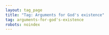 ```yaml
---
layout: tag_page
title: "Tag: Arguments for God's existence"
tag: arguments-for-god's-existence
robots: noindex
---
```

